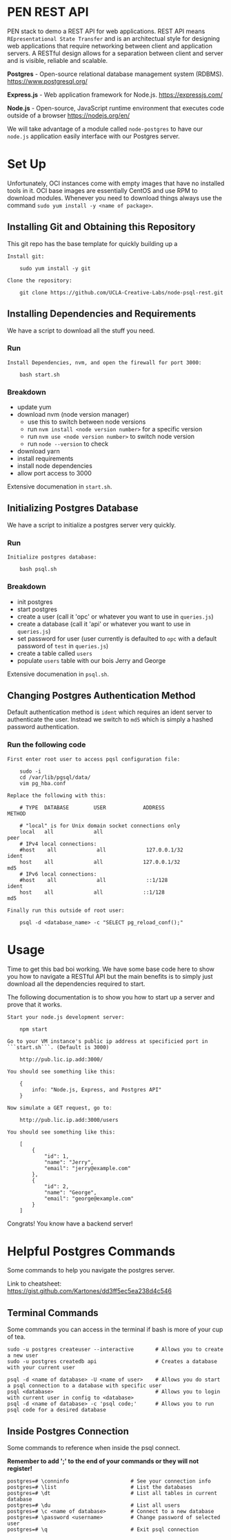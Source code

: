 # PEN REST API

PEN stack to demo a REST API for web applications. REST API means ```REpresentational State Transfer``` and is an architectual style for designing web applications that require networking between client and application servers. A RESTful design allows for a separation between client and server and is visible, reliable and scalable. 

**Postgres**    -   Open-source relational database management system (RDBMS). https://www.postgresql.org/

**Express.js**  -   Web application framework for Node.js. https://expressjs.com/

**Node.js**     -   Open-source, JavaScript runtime environment that executes code outside of a browser https://nodejs.org/en/

We will take advantage of a module called ```node-postgres``` to have our ```node.js``` application easily interface with our Postgres server.

# Set Up

Unfortunately, OCI instances come with empty images that have no installed tools in it. OCI base images are essentially CentOS and use RPM to download modules. Whenever you need to download things always use the command ```sudo yum install -y <name of package>```.

## Installing Git and Obtaining this Repository

This git repo has the base template for quickly building up a 

```
Install git:

    sudo yum install -y git

Clone the repository:

    git clone https://github.com/UCLA-Creative-Labs/node-psql-rest.git

```

## Installing Dependencies and Requirements

We have a script to download all the stuff you need.

### Run

```
Install Dependencies, nvm, and open the firewall for port 3000:

    bash start.sh
```

### Breakdown

- update yum
- download nvm (node version manager)
    - use this to switch between node versions
    - run ```nvm install <node version number>``` for a specific version
    - run ```nvm use <node version number>``` to switch node version
    - run ```node --version``` to check
- download yarn
- install requirements 
- install node dependencies
- allow port access to 3000

Extensive documenation in ```start.sh```.

## Initializing Postgres Database 

We have a script to initialize a postgres server very quickly.

### Run

```
Initialize postgres database:

    bash psql.sh
```

### Breakdown

- init postgres
- start postgres
- create a user (call it 'opc' or whatever you want to use in ```queries.js```)
- create a database (call it 'api' or whatever you want to use in ```queries.js```)
- set password for user (user currently is defaulted to ```opc``` with a default password of ```test``` in ```queries.js```)
- create a table called ```users``` 
- populate ```users``` table with our bois Jerry and George

Extensive documenation in ```psql.sh```.

## Changing Postgres Authentication Method

Default authentication method is ```ident``` which requires an ident server to authenticate the user. Instead we switch to ```md5``` which is simply a hashed password authentication.

### Run the following code

```
First enter root user to access pqsl configuration file:

    sudo -i
    cd /var/lib/pgsql/data/
    vim pg_hba.conf

Replace the following with this:

    # TYPE  DATABASE        USER            ADDRESS                 METHOD

    # "local" is for Unix domain socket connections only
    local   all             all                                     peer
    # IPv4 local connections:
    #host    all             all             127.0.0.1/32            ident
    host    all             all             127.0.0.1/32            md5
    # IPv6 local connections:
    #host    all             all             ::1/128                 ident
    host    all             all             ::1/128                 md5

Finally run this outside of root user:

    psql -d <database_name> -c "SELECT pg_reload_conf();"
```
# Usage

Time to get this bad boi working. We have some base code here to show you how to navigate a RESTful API but the main benefits is to simply just download all the dependencies required to start.

The following documentation is to show you how to start up a server and prove that it works.

```
Start your node.js development server:

    npm start

Go to your VM instance's public ip address at specificied port in ```start.sh```. (Default is 3000)

    http://pub.lic.ip.add:3000/

You should see something like this:

    {
        info: "Node.js, Express, and Postgres API"
    }
```
```
Now simulate a GET request, go to:

    http://pub.lic.ip.add:3000/users

You should see something like this:

    [
        {
            "id": 1,
            "name": "Jerry",
            "email": "jerry@example.com"
        },
        {
            "id": 2,
            "name": "George",
            "email": "george@example.com"
        }
    ]
```
Congrats! You know have a backend server!

# Helpful Postgres Commands

Some commands to help you navigate the postgres server.

Link to cheatsheet: https://gist.github.com/Kartones/dd3ff5ec5ea238d4c546

## Terminal Commands
Some commands you can access in the terminal if bash is more of your cup of tea.

```
sudo -u postgres createuser --interactive       # Allows you to create a new user
sudo -u postgres createdb api                   # Creates a database with your current user

psql -d <name of database> -U <name of user>    # Allows you do start a psql connection to a database with specific user
psql <database>                                 # Allows you to login with current user in config to <database>
psql -d <name of database> -c 'psql code;'      # Allows you to run psql code for a desired database
```

## Inside Postgres Connection
Some commands to reference when inside the psql connect.

**Remember to add ';' to the end of your commands or they will not register!**

```
postgres=# \conninfo                    # See your connection info
postgres=# \list                        # List the databases
postgres=# \dt                          # List all tables in current database
postgres=# \du                          # List all users
postgres=# \c <name of database>        # Connect to a new database
postgres=# \password <username>         # Change password of selected user
postgres=# \q                           # Exit psql connection
```
